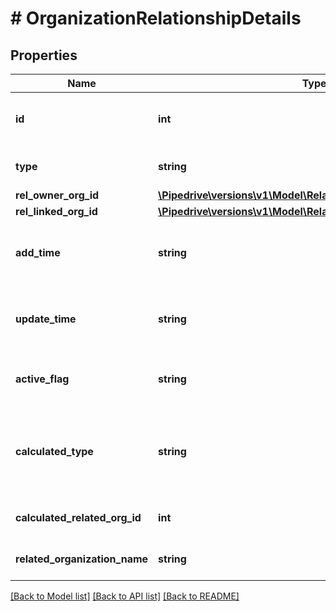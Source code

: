 # # OrganizationRelationshipDetails

## Properties

Name | Type | Description | Notes
------------ | ------------- | ------------- | -------------
**id** | **int** | The ID of the organization relationship | [optional]
**type** | **string** | The type of the relationship | [optional]
**rel_owner_org_id** | [**\Pipedrive\versions\v1\Model\RelationshipOrganizationInfoItem**](RelationshipOrganizationInfoItem.md) |  | [optional]
**rel_linked_org_id** | [**\Pipedrive\versions\v1\Model\RelationshipOrganizationInfoItem**](RelationshipOrganizationInfoItem.md) |  | [optional]
**add_time** | **string** | The creation date and time of the relationship | [optional]
**update_time** | **string** | The last updated date and time of the relationship | [optional]
**active_flag** | **string** | Whether the relationship is active or not | [optional]
**calculated_type** | **string** | The calculated type of the relationship with the linked organization | [optional]
**calculated_related_org_id** | **int** | The ID of the linked organization | [optional]
**related_organization_name** | **string** | The name of the linked organization | [optional]

[[Back to Model list]](../../README.md#models) [[Back to API list]](../../README.md#endpoints) [[Back to README]](../../README.md)
